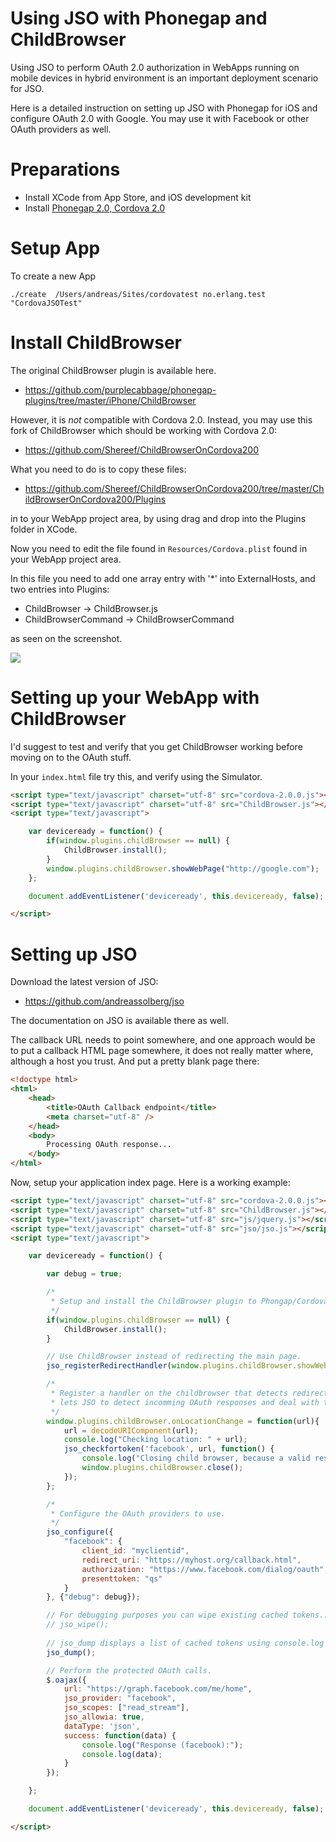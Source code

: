 # Using JSO with Phonegap and ChildBrowser

Using JSO to perform OAuth 2.0 authorization in WebApps running on mobile devices in hybrid environment is an important deployment scenario for JSO.

Here is a detailed instruction on setting up JSO with Phonegap for iOS and configure OAuth 2.0 with Google. You may use it with Facebook or other OAuth providers as well.


# Preparations

* Install XCode from App Store, and iOS development kit
* Install [Phonegap 2.0, Cordova 2.0](http://phonegap.com/download)


# Setup App

To create a new App

	./create  /Users/andreas/Sites/cordovatest no.erlang.test "CordovaJSOTest"

# Install ChildBrowser

The original ChildBrowser plugin is available here.

* <https://github.com/purplecabbage/phonegap-plugins/tree/master/iPhone/ChildBrowser>

However, it is *not* compatible with Cordova 2.0. Instead, you may use this fork of ChildBrowser which should be working with Cordova 2.0:

* <https://github.com/Shereef/ChildBrowserOnCordova200>

What you need to do is to copy these files:

* <https://github.com/Shereef/ChildBrowserOnCordova200/tree/master/ChildBrowserOnCordova200/Plugins>

in to your WebApp project area, by using drag and drop into the Plugins folder in XCode.

Now you need to edit the file found in ``Resources/Cordova.plist`` found in your WebApp project area.

In this file you need to add one array entry with '*' into ExternalHosts, and two entries into Plugins:

* ChildBrowser -> ChildBrowser.js
* ChildBrowserCommand -> ChildBrowserCommand

as seen on the screenshot.


![](http://clippings.erlang.no/ZZ6D3C032F.jpg)


# Setting up your WebApp with ChildBrowser


I'd suggest to test and verify that you get ChildBrowser working before moving on to the OAuth stuff.

In your ``index.html`` file try this, and verify using the Simulator.

```html
<script type="text/javascript" charset="utf-8" src="cordova-2.0.0.js"></script>
<script type="text/javascript" charset="utf-8" src="ChildBrowser.js"></script>
<script type="text/javascript">

	var deviceready = function() {
		if(window.plugins.childBrowser == null) {
			ChildBrowser.install();
		}
		window.plugins.childBrowser.showWebPage("http://google.com");
	};

	document.addEventListener('deviceready', this.deviceready, false);

</script>
```

# Setting up JSO

Download the latest version of JSO:

* <https://github.com/andreassolberg/jso>

The documentation on JSO is available there as well.


The callback URL needs to point somewhere, and one approach would be to put a callback HTML page somewhere, it does not really matter where, although a host you trust. And put a pretty blank page there:


```html
<!doctype html>
<html>
	<head>
		<title>OAuth Callback endpoint</title>
		<meta charset="utf-8" />
	</head>
	<body>
		Processing OAuth response...
	</body>
</html>
```

Now, setup your application index page. Here is a working example:

```html
<script type="text/javascript" charset="utf-8" src="cordova-2.0.0.js"></script>
<script type="text/javascript" charset="utf-8" src="ChildBrowser.js"></script>
<script type="text/javascript" charset="utf-8" src="js/jquery.js"></script>
<script type="text/javascript" charset="utf-8" src="jso/jso.js"></script>
<script type="text/javascript">

	var deviceready = function() {

		var debug = true;

		/*
		 * Setup and install the ChildBrowser plugin to Phongap/Cordova.
		 */
		if(window.plugins.childBrowser == null) {
			ChildBrowser.install();
		}

		// Use ChildBrowser instead of redirecting the main page.
		jso_registerRedirectHandler(window.plugins.childBrowser.showWebPage);

		/*
		 * Register a handler on the childbrowser that detects redirects and
		 * lets JSO to detect incomming OAuth responses and deal with the content.
		 */
		window.plugins.childBrowser.onLocationChange = function(url){
			url = decodeURIComponent(url);
			console.log("Checking location: " + url);
			jso_checkfortoken('facebook', url, function() {
				console.log("Closing child browser, because a valid response was detected.");
				window.plugins.childBrowser.close();
			});
		};

		/*
		 * Configure the OAuth providers to use.
		 */
		jso_configure({
			"facebook": {
				client_id: "myclientid",
				redirect_uri: "https://myhost.org/callback.html",
				authorization: "https://www.facebook.com/dialog/oauth",
				presenttoken: "qs"
			}
		}, {"debug": debug});

		// For debugging purposes you can wipe existing cached tokens...
		// jso_wipe();
		
		// jso_dump displays a list of cached tokens using console.log if debugging is enabled.
		jso_dump();

		// Perform the protected OAuth calls.
		$.oajax({
			url: "https://graph.facebook.com/me/home",
			jso_provider: "facebook",
			jso_scopes: ["read_stream"],
			jso_allowia: true,
			dataType: 'json',
			success: function(data) {
				console.log("Response (facebook):");
				console.log(data);
			}
		});

	};

	document.addEventListener('deviceready', this.deviceready, false);

</script>
```









